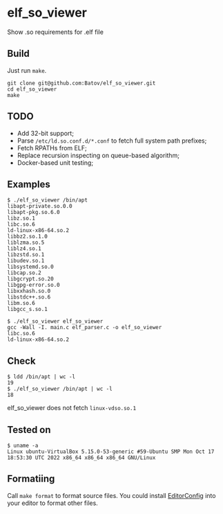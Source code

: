 # elf_so_viewer
Show .so requirements for .elf file

## Build
Just run `make`.

```
git clone git@github.com:Batov/elf_so_viewer.git
cd elf_so_viewer
make
```

## TODO
* Add 32-bit support;
* Parse `/etc/ld.so.conf.d/*.conf` to fetch full system path prefixes;
* Fetch RPATHs from ELF;
* Replace recursion inspecting on queue-based algorithm;
* Docker-based unit testing;

## Examples
```
$ ./elf_so_viewer /bin/apt
libapt-private.so.0.0
libapt-pkg.so.6.0
libz.so.1
libc.so.6
ld-linux-x86-64.so.2
libbz2.so.1.0
liblzma.so.5
liblz4.so.1
libzstd.so.1
libudev.so.1
libsystemd.so.0
libcap.so.2
libgcrypt.so.20
libgpg-error.so.0
libxxhash.so.0
libstdc++.so.6
libm.so.6
libgcc_s.so.1
```
```
$ ./elf_so_viewer elf_so_viewer
gcc -Wall -I. main.c elf_parser.c -o elf_so_viewer
libc.so.6
ld-linux-x86-64.so.2
```

## Check
```
$ ldd /bin/apt | wc -l 
19
$ ./elf_so_viewer /bin/apt | wc -l
18
```
elf_so_viewer does not fetch `linux-vdso.so.1`

## Tested on
```
$ uname -a
Linux ubuntu-VirtualBox 5.15.0-53-generic #59-Ubuntu SMP Mon Oct 17 18:53:30 UTC 2022 x86_64 x86_64 x86_64 GNU/Linux
```

## Formatiing
Call `make format` to format source files. You could install [EditorConfig](https://editorconfig.org/) into your editor to format other files.
